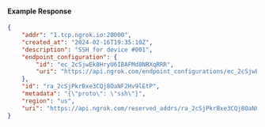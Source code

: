 <!-- Code generated for API Clients. DO NOT EDIT. -->

#### Example Response

```json
{
	"addr": "1.tcp.ngrok.io:20000",
	"created_at": "2024-02-16T19:35:10Z",
	"description": "SSH for device #001",
	"endpoint_configuration": {
		"id": "ec_2cSjwEk8HryU6IBAFMd8NRXqRRR",
		"uri": "https://api.ngrok.com/endpoint_configurations/ec_2cSjwEk8HryU6IBAFMd8NRXqRRR"
	},
	"id": "ra_2cSjPkrBxe3CQj8OaNF2Hv9lEtP",
	"metadata": "{\"proto\": \"ssh\"}",
	"region": "us",
	"uri": "https://api.ngrok.com/reserved_addrs/ra_2cSjPkrBxe3CQj8OaNF2Hv9lEtP"
}
```
